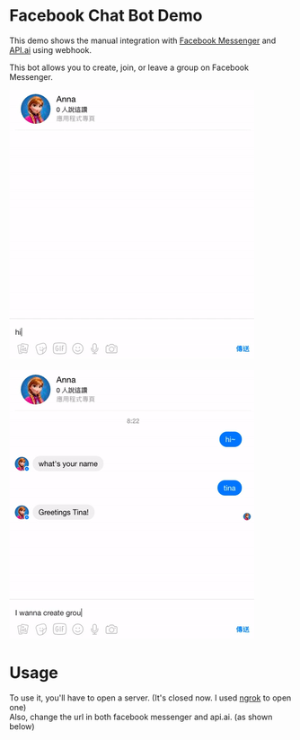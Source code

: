 # Facebook Chat Bot Demo

This demo shows the manual integration with [Facebook Messenger](https://developers.facebook.com/) and 
[API.ai](https://console.api.ai) using webhook.

This bot allows you to create, join, or leave a group on Facebook Messenger.<br>


![alt text](./images/gif/demo1.gif "Demo1") <br><br>
![alt text](./images/gif/demo2.gif "Demo2")

# Usage
To use it, you'll have to open a server. (It's closed now. I used [ngrok](https://ngrok.com) to open one) <br>
Also, change the url in both facebook messenger and api.ai. (as shown below)




